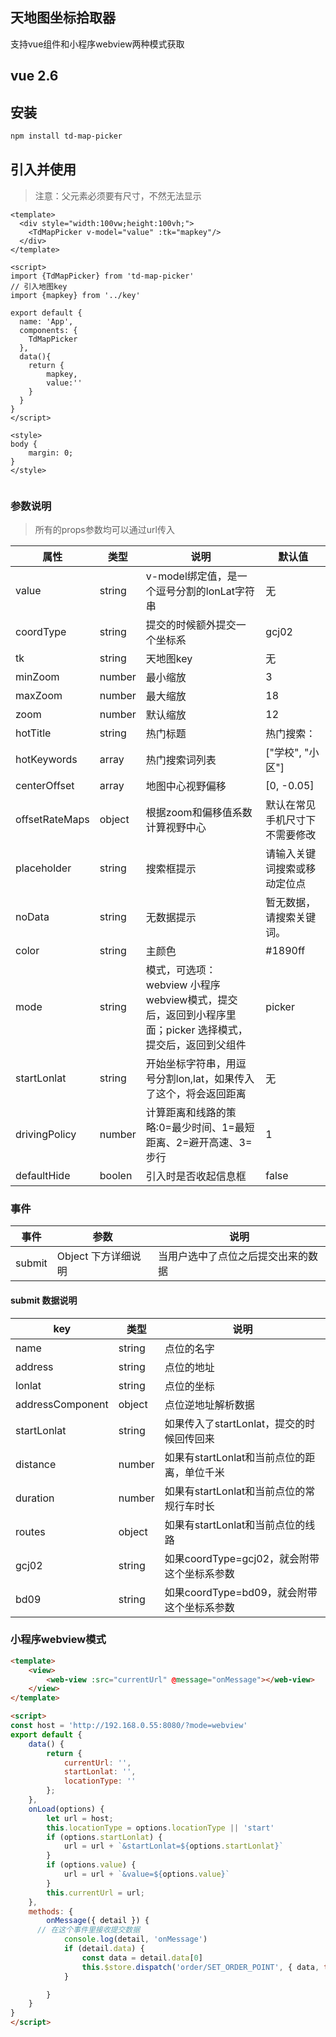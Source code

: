 ## 天地图坐标拾取器
支持vue组件和小程序webview两种模式获取

## vue 2.6

## 安装
```sh
npm install td-map-picker
```

## 引入并使用
> 注意：父元素必须要有尺寸，不然无法显示
```vue
<template>
  <div style="width:100vw;height:100vh;">
    <TdMapPicker v-model="value" :tk="mapkey"/>
  </div>
</template>

<script>
import {TdMapPicker} from 'td-map-picker'
// 引入地图key
import {mapkey} from '../key'

export default {
  name: 'App',
  components: {
    TdMapPicker
  },
  data(){
    return {
        mapkey,
        value:''
    }
  }
}
</script>

<style>
body {
    margin: 0;
}
</style>


```

### 参数说明

> 所有的props参数均可以通过url传入

|属性|类型|说明|默认值|
|--|--|--|--|
|value|string|v-model绑定值，是一个逗号分割的lonLat字符串|无|
|coordType|string|提交的时候额外提交一个坐标系|gcj02|
|tk|string|天地图key|无|
|minZoom|number|最小缩放|3|
|maxZoom|number|最大缩放|18|
|zoom|number|默认缩放|12|
|hotTitle|string|热门标题|热门搜索：|
|hotKeywords|array|热门搜索词列表|["学校", "小区"]|
|centerOffset|array|地图中心视野偏移|[0, -0.05]|
|offsetRateMaps|object|根据zoom和偏移值系数计算视野中心|默认在常见手机尺寸下不需要修改|
|placeholder|string|搜索框提示|请输入关键词搜索或移动定位点|
|noData|string|无数据提示|暂无数据，请搜索关键词。|
|color|string|主颜色|#1890ff|
|mode|string|模式，可选项：webview 小程序webview模式，提交后，返回到小程序里面；picker 选择模式，提交后，返回到父组件|picker|
|startLonlat|string|开始坐标字符串，用逗号分割lon,lat，如果传入了这个，将会返回距离|无|
|drivingPolicy|number|计算距离和线路的策略:0=最少时间、1=最短距离、2=避开高速、3=步行|1|
|defaultHide|boolen|引入时是否收起信息框|false|

### 事件
|事件|参数|说明|
|--|--|--|
|submit|Object 下方详细说明|当用户选中了点位之后提交出来的数据|

#### submit 数据说明
|key|类型|说明|
|--|--|--|
|name|string|点位的名字|
|address|string|点位的地址|
|lonlat|string|点位的坐标|
|addressComponent|object|点位逆地址解析数据|
|startLonlat|string|如果传入了startLonlat，提交的时候回传回来|
|distance|number|如果有startLonlat和当前点位的距离，单位千米|
|duration|number|如果有startLonlat和当前点位的常规行车时长|
|routes|object|如果有startLonlat和当前点位的线路|
|gcj02|string|如果coordType=gcj02，就会附带这个坐标系参数|
|bd09|string|如果coordType=bd09，就会附带这个坐标系参数|

### 小程序webview模式
```html
<template>
	<view>
		<web-view :src="currentUrl" @message="onMessage"></web-view>
	</view>
</template>

<script>
const host = 'http://192.168.0.55:8080/?mode=webview'
export default {
	data() {
		return {
			currentUrl: '',
			startLonlat: '',
			locationType: ''
		};
	},
	onLoad(options) {
		let url = host;
		this.locationType = options.locationType || 'start'
		if (options.startLonlat) {
			url = url + `&startLonlat=${options.startLonlat}`
		}
		if (options.value) {
			url = url + `&value=${options.value}`
		}
		this.currentUrl = url;
	},
	methods: {
		onMessage({ detail }) {
      // 在这个事件里接收提交数据
			console.log(detail, 'onMessage')
			if (detail.data) {
				const data = detail.data[0]
				this.$store.dispatch('order/SET_ORDER_POINT', { data, type: this.locationType })
			}

		}
	}
}
</script>
```
